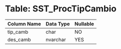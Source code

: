 # Table: SST_ProcTipCambio

| Column Name | Data Type | Nullable |
|-------------|-----------|----------|
| tip_camb | char | NO |
| des_camb | nvarchar | YES |
